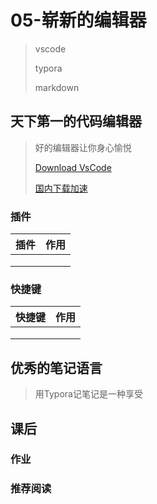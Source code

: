 # 05-崭新的编辑器

> vscode
>
> typora
>
> markdown

## 天下第一的代码编辑器

> 好的编辑器让你身心愉悦
>
> [Download VsCode](https://code.visualstudio.com/Download)
>
> [国内下载加速](https://vscode.cdn.azure.cn/stable/83bd43bc519d15e50c4272c6cf5c1479df196a4d/VSCodeUserSetup-x64-1.60.1.exe)

### 插件

| 插件 | 作用 |
| ---- | ---- |
|      |      |
|      |      |
|      |      |

### 快捷键

| 快捷键 | 作用 |
| ------ | ---- |
|        |      |
|        |      |
|        |      |

## 优秀的笔记语言

> 用Typora记笔记是一种享受

## 课后

### 作业

### 推荐阅读

